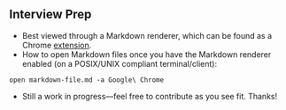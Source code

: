 Interview Prep
---
* Best viewed through a Markdown renderer, which can be found as a Chrome [extension](https://chrome.google.com/webstore/detail/markdown-preview-plus/febilkbfcbhebfnokafefeacimjdckgl?hl=en).
* How to open Markdown files once you have the Markdown renderer enabled (on a POSIX/UNIX compliant terminal/client):
```
open markdown-file.md -a Google\ Chrome
```
* Still a work in progress––feel free to contribute as you see fit. Thanks!
